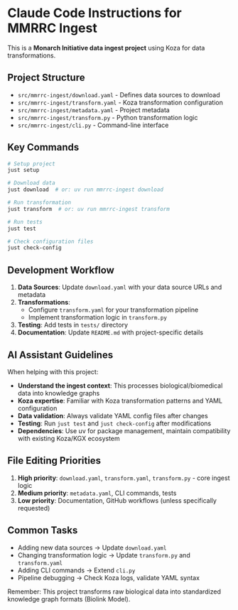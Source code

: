 # Claude Code Instructions for MMRRC Ingest

This is a **Monarch Initiative data ingest project** using Koza for data transformations.

## Project Structure

- `src/mmrrc-ingest/download.yaml` - Defines data sources to download
- `src/mmrrc-ingest/transform.yaml` - Koza transformation configuration
- `src/mmrrc-ingest/metadata.yaml` - Project metadata 
- `src/mmrrc-ingest/transform.py` - Python transformation logic
- `src/mmrrc-ingest/cli.py` - Command-line interface

## Key Commands

```bash
# Setup project
just setup

# Download data
just download  # or: uv run mmrrc-ingest download

# Run transformation  
just transform  # or: uv run mmrrc-ingest transform

# Run tests
just test

# Check configuration files
just check-config
```

## Development Workflow

1. **Data Sources**: Update `download.yaml` with your data source URLs and metadata
2. **Transformations**: 
   - Configure `transform.yaml` for your transformation pipeline
   - Implement transformation logic in `transform.py`
3. **Testing**: Add tests in `tests/` directory
4. **Documentation**: Update `README.md` with project-specific details

## AI Assistant Guidelines

When helping with this project:

- **Understand the ingest context**: This processes biological/biomedical data into knowledge graphs
- **Koza expertise**: Familiar with Koza transformation patterns and YAML configuration
- **Data validation**: Always validate YAML config files after changes
- **Testing**: Run `just test` and `just check-config` after modifications
- **Dependencies**: Use uv for package management, maintain compatibility with existing Koza/KGX ecosystem

## File Editing Priorities

1. **High priority**: `download.yaml`, `transform.yaml`, `transform.py` - core ingest logic
2. **Medium priority**: `metadata.yaml`, CLI commands, tests
3. **Low priority**: Documentation, GitHub workflows (unless specifically requested)

## Common Tasks

- Adding new data sources → Update `download.yaml`
- Changing transformation logic → Update `transform.py` and `transform.yaml`  
- Adding CLI commands → Extend `cli.py`
- Pipeline debugging → Check Koza logs, validate YAML syntax

Remember: This project transforms raw biological data into standardized knowledge graph formats (Biolink Model).